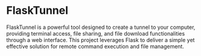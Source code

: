 # FlaskTunnel
FlaskTunnel is a powerful tool designed to create a tunnel to your computer, providing terminal access, file sharing, and file download functionalities through a web interface. This project leverages Flask to deliver a simple yet effective solution for remote command execution and file management.
